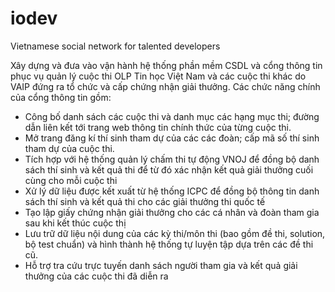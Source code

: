 # iodev
Vietnamese social network for talented developers

Xây dựng và đưa vào vận hành hệ thống phần mềm CSDL và cổng thông tin phục vụ quản lý cuộc thi OLP Tin học Việt Nam và các cuộc thi khác do VAIP đứng ra tổ chức và cấp chứng nhận giải thưởng. Các chức năng chính của cổng thông tin gồm:
- Công bố danh sách các cuộc thi và danh mục các hạng mục thi; đường dẫn liên kết tới trang web thông tin chính thức của từng cuộc thi.
- Mở trang đăng kí thí sinh tham dự của các các đoàn; cấp mã số thí sinh tham dự của cuộc thi.
- Tích hợp với hệ thống quản lý chấm thi tự động VNOJ để đồng bộ danh sách thí sinh và kết quả thi để từ đó xác nhận kết quả giải thưởng cuối cùng cho mỗi cuộc thi
- Xử lý dữ liệu được kết xuất từ hệ thống ICPC để đồng bộ thông tin danh sách thí sinh và kết quả thi cho các giải thưởng thi quốc tế 
- Tạo lập giấy chứng nhận giải thưởng cho các cá nhân và đoàn tham gia sau khi kết thúc cuộc thị
- Lưu trữ dữ liệu nội dung của các kỳ thi/môn thi (bao gồm đề thi, solution, bộ test chuẩn) và hình thành hệ thống tự luyện tập dựa trên các đề thi cũ.
- Hỗ trợ tra cứu trực tuyến danh sách người tham gia và kết quả giải thưởng của các cuộc thi đã diễn ra 
